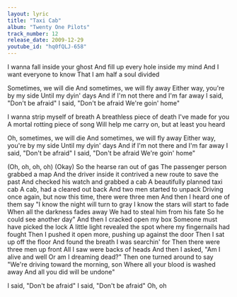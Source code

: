 ```yaml
---
layout: lyric
title: "Taxi Cab"
album: "Twenty One Pilots"
track_number: 12
release_date: 2009-12-29
youtube_id: "hq0fQLJ-658"
---
```


I wanna fall inside your ghost
And fill up every hole inside my mind
And I want everyone to know
That I am half a soul divided

Sometimes, we will die
And sometimes, we will fly away
Either way, you're by my side
Until my dyin' days
And if I'm not there and I'm far away
I said, "Don't be afraid"
I said, "Don't be afraid
We're goin' home"

I wanna strip myself of breath
A breathless piece of death I've made for you
A mortal rotting piece of song
Will help me carry on, but at least you heard

Oh, sometimes, we will die
And sometimes, we will fly away
Either way, you're by my side
Until my dyin' days
And if I'm not there and I'm far away
I said, "Don't be afraid"
I said, "Don't be afraid
We're goin' home"

(Oh, oh, oh, oh)
(Okay)
So the hearse ran out of gas
The passenger person grabbed a map
And the driver inside it contrived a new route to save the past
And checked his watch and grabbed a cab
A beautifully planned taxi cab
A cab, had a cleared out back
And two men started to unpack
Driving once again, but now this time, there were three men
And then I heard one of them say
"I know the night will turn to gray
I know the stars will start to fade
When all the darkness fades away
We had to steal him from his fate
So he could see another day"
And then I cracked open my box
Someone must have picked the lock
A little light revealed the spot where my fingernails had fought
Then I pushed it open more, pushing up against the door
Then I sat up off the floor
And found the breath I was searchin' for
Then there were three men up front
All I saw were backs of heads
And then I asked, "Am I alive and well
Or am I dreaming dead?"
Then one turned around to say
"We're driving toward the morning, son
Where all your blood is washed away
And all you did will be undone"

I said, "Don't be afraid"
I said, "Don't be afraid"
Oh, oh
